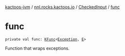 [kactoos-jvm](../../index.md) / [nnl.rocks.kactoos.io](../index.md) / [CheckedInput](index.md) / [func](./func.md)

# func

`private val func: `[`KFunc`](../../nnl.rocks.kactoos/-k-func.md)`<`[`Exception`](https://kotlinlang.org/api/latest/jvm/stdlib/kotlin/-exception/index.html)`, `[`E`](index.md#E)`>`

Function that wraps exceptions.

